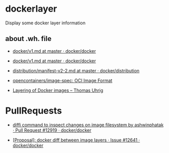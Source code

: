 # dockerlayer
Display some docker layer information

## about .wh. file

* [docker/v1.md at master · docker/docker](https://github.com/docker/docker/blob/master/image/spec/v1.md)

* [docker/v1.md at master · docker/docker](https://github.com/docker/docker/blob/master/image/spec/v1.md)

* [distribution/manifest-v2-2.md at master · docker/distribution](https://github.com/docker/distribution/blob/master/docs/spec/manifest-v2-2.md)

* [opencontainers/image-spec: OCI Image Format](https://github.com/opencontainers/image-spec)

* [Layering of Docker images – Thomas Uhrig](http://tuhrig.de/layering-of-docker-images/)


# PullRequests

* [diffi command to inspect changes on image filesystem by ashwinphatak · Pull Request #12919 · docker/docker](https://github.com/docker/docker/pull/12919)

* [[Proposal]: docker diff between image layers · Issue #12641 · docker/docker](https://github.com/docker/docker/issues/12641)
